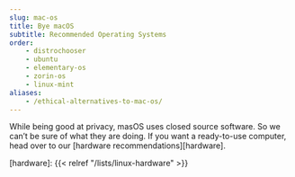 ```yaml
---
slug: mac-os
title: Bye macOS
subtitle: Recommended Operating Systems
order:
    - distrochooser
    - ubuntu
    - elementary-os   
    - zorin-os     
    - linux-mint
aliases:
    - /ethical-alternatives-to-mac-os/
---
```


While being good at privacy, masOS uses closed source software. So we can’t be sure of what they are doing. If you want a ready-to-use computer, head over to our [hardware recommendations][hardware].


[hardware]: {{< relref "/lists/linux-hardware" >}}